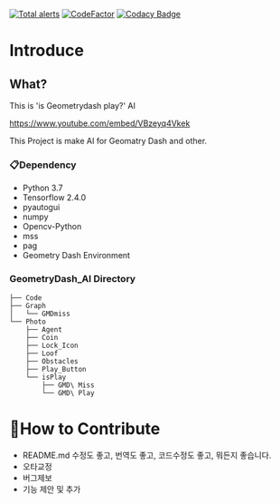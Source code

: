 [![Total alerts](https://img.shields.io/lgtm/alerts/g/brainer3220/Geometry-Dasy-AI.svg?logo=lgtm&logoWidth=18)](https://lgtm.com/projects/g/brainer3220/Geometry-Dasy-AI/alerts/) [![CodeFactor](https://www.codefactor.io/repository/github/brainer3220/geometry-dasy-ai/badge)](https://www.codefactor.io/repository/github/brainer3220/geometry-dasy-ai) [![Codacy Badge](https://app.codacy.com/project/badge/Grade/7eb76a882e754df59ecad3d4a4c96954)](https://www.codacy.com/gh/brainer3220/Geometry-Dasy-AI/dashboard?utm_source=github.com&amp;utm_medium=referral&amp;utm_content=brainer3220/Geometry-Dasy-AI&amp;utm_campaign=Badge_Grade)

# Introduce

## What?

This is 'is Geometrydash play?' AI

https://www.youtube.com/embed/VBzeyq4Vkek

This Project is make AI for Geomatry Dash and other.

### 📋Dependency

- Python 3.7
- Tensorflow 2.4.0
- pyautogui
- numpy
- Opencv-Python
- mss
- pag
- Geometry Dash Environment

### GeometryDash_AI Directory

    ├── Code
    ├── Graph
    │   └── GMDmiss
    └── Photo
        ├── Agent
        ├── Coin
        ├── Lock_Icon
        ├── Loof
        ├── Obstacles
        ├── Play_Button
        └── isPlay
            ├── GMD\ Miss
            └── GMD\ Play

# 👏How to Contribute

- README.md 수정도 좋고, 번역도 좋고, 코드수정도 좋고, 뭐든지 좋습니다.
- 오타교정
- 버그제보
- 기능 제안 및 추가
